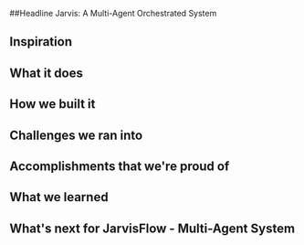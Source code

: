 ##Headline 
Jarvis: A Multi-Agent Orchestrated System

## Inspiration

## What it does

## How we built it

## Challenges we ran into

## Accomplishments that we're proud of

## What we learned

## What's next for JarvisFlow - Multi-Agent System
